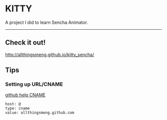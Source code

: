 # KITTY
A project I did to learn Sencha Animator.

---

## Check it out!
http://allthingsmeng.github.io/kitty_sencha/


## Tips
### Setting up URL/CNAME
[github help CNAME](https://help.github.com/articles/tips-for-configuring-a-cname-record-with-your-dns-provider/)
 ```
host: @
type: cname
value: allthingsmeng.github.com
```
